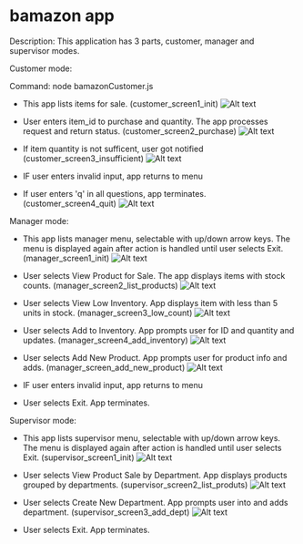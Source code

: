 # bamazon app

Description: This application has 3 parts, customer, manager and supervisor modes.

Customer mode:

Command: node bamazonCustomer.js

* This app lists items for sale.
(customer_screen1_init)
![Alt text](screenshot/customer_screen1_init.jpg?raw=true "customer_screen1_init")

* User enters item_id to purchase and quantity.  The app processes request and return status.
(customer_screen2_purchase)
![Alt text](screenshot/customer_screen2_purchaset.jpg?raw=true "customer_screen2_purchase")

* If item quantity is not sufficent, user got notified
(customer_screen3_insufficient)
![Alt text](screenshot/customer_screen3_insufficient.jpg?raw=true "customer_screen3_insufficient")

* IF user enters invalid input, app returns to menu

* If user enters 'q' in all questions, app terminates.
(customer_screen4_quit)
![Alt text](screenshot/customer_screen4_quit.jpg?raw=true "customer_screen4_quit")



Manager mode:

* This app lists manager menu, selectable with up/down arrow keys.  The menu is displayed again after action is handled until user selects Exit.
(manager_screen1_init)
![Alt text](screenshot/manager_screen1_init.jpg?raw=true "manager_screen1_init")

* User selects View Product for Sale.  The app displays items with stock counts.
(manager_screen2_list_products)
![Alt text](screenshot/manager_screen2_list_products.jpg?raw=true "manager_screen2_list_products")

* User selects View Low Inventory. App displays item with less than 5 units in stock.
(manager_screen3_low_count)
![Alt text](screenshot/manager_screen3_low_count.jpg?raw=true "manager_screen3_low_count")

* User selects Add to Inventory.  App prompts user for ID and quantity and updates.
(manager_screen4_add_inventory)
![Alt text](screenshot/manager_screen4_add_inventory.jpg?raw=true "manager_screen4_add_inventory")

* User selects Add New Product. App prompts user for product info and adds.
(manager_screen_add_new_product)
![Alt text](screenshot/manager_screen_add_new_product.jpg?raw=true "manager_screen_add_new_product")

* IF user enters invalid input, app returns to menu

* User selects Exit. App terminates.



Supervisor mode:

* This app lists supervisor menu, selectable with up/down arrow keys.  The menu is displayed again after action is handled until user selects Exit.
(supervisor_screen1_init)
![Alt text](screenshot/supervisor_screen1_init.jpg?raw=true "supervisor_screen1_init")

* User selects View Product Sale by Department. App displays products grouped by departments.
(supervisor_screen2_list_produts)
![Alt text](screenshot/supervisor_screen2_list_produts.jpg?raw=true "supervisor_screen2_list_produts")

* User selects Create New Department.  App prompts user into and adds department.
(supervisor_screen3_add_dept)
![Alt text](screenshot/supervisor_screen3_add_dept.jpg?raw=true "supervisor_screen3_add_dept")

* User selects Exit. App terminates.
